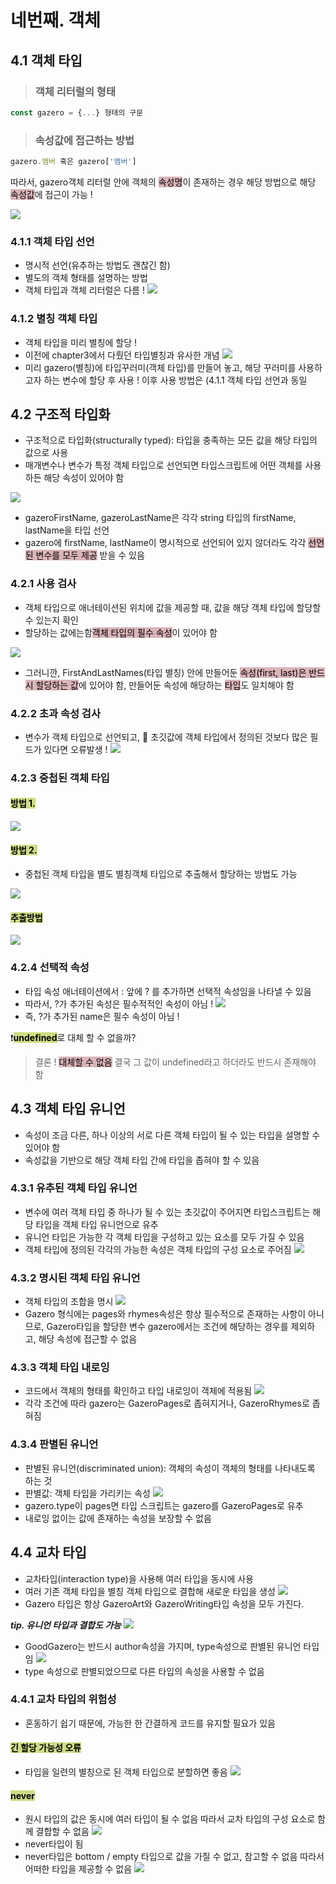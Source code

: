 # 네번째. 객체

## 4.1 객체 타입

> ### 객체 리터럴의 형태

```js
const gazero = {...} 형태의 구문
```

> ### 속성값에 접근하는 방법

```js
gazero.멤버 혹은 gazero['멤버']
```

따라서, gazero객체 리터럴 안에 객체의 <span style='background-color: #DAB4B8; color:#000'>속성명</span>이 존재하는 경우 해당 방법으로 해당 <span style='background-color: #DAB4B8; color:#000'>속성값</span>에 접근이 가능 !

![](https://velog.velcdn.com/images/gazero_/post/1c865cc5-fe27-4558-ae98-451e12469f5c/image.png)

### 4.1.1 객체 타입 선언

- 명시적 선언(유추하는 방법도 괜찮긴 함)
- 별도의 객체 형태를 설명하는 방법
- 객체 타입과 객체 리터럴은 다름 !
  ![](https://velog.velcdn.com/images/gazero_/post/bc0a29f8-558b-46da-87d7-181d6033c513/image.png)

### 4.1.2 별칭 객체 타입

- 객체 타입을 미리 별칭에 할당 !
- 이전에 chapter3에서 다뤘던 타입별칭과 유사한 개념
  ![](https://velog.velcdn.com/images/gazero_/post/600b903b-9e9e-436b-b207-fce3c2ee634d/image.png)
- 미리 gazero(별칭)에 타입꾸러미(객체 타입)를 만들어 놓고, 해당 꾸러미를 사용하고자 하는 변수에 할당 후 사용 ! 이후 사용 방법은 (4.1.1 객체 타입 선언과 동일

## 4.2 구조적 타입화

- 구조적으로 타입화(structurally typed): 타입을 충족하는 모든 값을 해당 타입의 값으로 사용
- 매개변수나 변수가 특정 객체 타입으로 선언되면 타입스크립트에 어떤 객체를 사용하든 해당 속성이 있어야 함

![](https://velog.velcdn.com/images/gazero_/post/ef9873a3-5777-4ef7-91b6-bd0527eb3b1b/image.png)

- gazeroFirstName, gazeroLastName은 각각 string 타입의 firstName, lastName을 타입 선언
- gazero에 firstName, lastName이 명시적으로 선언되어 있지 않더라도 각각 <span style='background-color: #DAB4B8; color:#000'>선언된 변수를 모두 제공</span> 받을 수 있음

### 4.2.1 사용 검사

- 객체 타입으로 애너테이션된 위치에 값을 제공할 때, 값을 해당 객체 타입에 할당할 수 있는지 확인
- 할당하는 값에는함<span style='background-color: #DAB4B8; color:#000'>객체 타입의 필수 속성</span>이 있어야 함

![](https://velog.velcdn.com/images/gazero_/post/6622f3ab-b413-408a-aa77-2daa618adfa0/image.png)

- 그러니깐, FirstAndLastNames(타입 별칭) 안에 만들어둔 <span style='background-color: #DAB4B8; color:#000'>속성(first, last)은 반드시 할당하는 값</span>에 있어야 함, 만들어둔 속성에 해당하는 <span style='background-color: #DAB4B8; color:#000'>타입</span>도 일치해야 함

### 4.2.2 초과 속성 검사

- 변수가 객체 타입으로 선언되고, 🚫 초깃값에 객체 타입에서 정의된 것보다 많은 필드가 있다면 오류발생 !
  ![](https://velog.velcdn.com/images/gazero_/post/a01b2766-d74e-4269-97c5-93035490bfb3/image.png)

### 4.2.3 중첩된 객체 타입

#### <span style='background-color: #CFDC84; color:#000'>**방법 1.**</span>

![](https://velog.velcdn.com/images/gazero_/post/f52c3f65-c280-47ee-b411-6654f0419404/image.png)

#### <span style='background-color: #CFDC84; color:#000'>**방법 2.**</span>

- 중첩된 객체 타입을 별도 별칭객체 타입으로 추출해서 할당하는 방법도 가능

![](https://velog.velcdn.com/images/gazero_/post/3487eeaf-d45b-4dd3-81cf-b13a1b8a18d4/image.png)

#### <span style='background-color: #CFDC84; color:#000'>**추출방법**</span>

![](https://velog.velcdn.com/images/gazero_/post/8ef6f4db-5043-4762-baca-8ad123e272b0/image.png)

### 4.2.4 선택적 속성

- 타입 속성 애너테이션에서 : 앞에 ? 를 추가하면 선택적 속성임을 나타낼 수 있음
- 따라서, ?가 추가된 속성은 필수적적인 속성이 아님 !
  ![](https://velog.velcdn.com/images/gazero_/post/395c12b4-666f-46ee-a4af-5ed4be7210a2/image.png)
- 즉, ?가 추가된 name은 필수 속성이 아님 !

❗<span style='background-color: #CFDC84; color:#000'>**undefined**</span>로 대체 할 수 없을까?

> 결론 ! <span style='background-color: #DAB4B8; color:#000'>대체할 수 없음</span>
> 결국 그 값이 undefined라고 하더라도 반드시 존재해야 함

## 4.3 객체 타입 유니언

- 속성이 조금 다른, 하나 이상의 서로 다른 객체 타입이 될 수 있는 타입을 설명할 수 있어야 함
- 속성값을 기반으로 해당 객체 타입 간에 타입을 좁혀야 할 수 있음

### 4.3.1 유추된 객체 타입 유니언

- 변수에 여러 객체 타입 중 하나가 될 수 있는 초깃값이 주어지면 타입스크립트는 해당 타입을 객체 타입 유니언으로 유추
- 유니언 타입은 가능한 각 객체 타입을 구성하고 있는 요소를 모두 가질 수 있음
- 객체 타입에 정의된 각각의 가능한 속성은 객체 타입의 구성 요소로 주어짐
  ![](https://velog.velcdn.com/images/gazero_/post/5ca7f8de-0a03-46aa-a47c-24e250e05806/image.png)

### 4.3.2 명시된 객체 타입 유니언

- 객체 타입의 조합을 명시
  ![](https://velog.velcdn.com/images/gazero_/post/058f1186-3213-47d1-a1cb-896d7d9a3684/image.png)
- Gazero 형식에는 pages와 rhymes속성은 항상 필수적으로 존재하는 사항이 아니므로, Gazero타입을 할당한 변수 gazero에서는 조건에 해당하는 경우를 제외하고, 해당 속성에 접근할 수 없음

### 4.3.3 객체 타입 내로잉

- 코드에서 객체의 형태를 확인하고 타입 내로잉이 객체에 적용됨
  ![](https://velog.velcdn.com/images/gazero_/post/d3e0bfda-9e8c-410e-b84c-2205b3fece17/image.png)
- 각각 조건에 따라 gazero는 GazeroPages로 좁혀지거나, GazeroRhymes로 좁혀짐

### 4.3.4 판별된 유니언

- 판별된 유니언(discriminated union): 객체의 속성이 객체의 형태를 나타내도록 하는 것
- 판별값: 객체 타입을 가리키는 속성
  ![](https://velog.velcdn.com/images/gazero_/post/0edb21f4-378a-404e-bc37-b4e4663ba5cf/image.png)
- gazero.type이 pages면 타입 스크립트는 gazero를 GazeroPages로 유추
- 내로잉 없이는 값에 존재하는 속성을 보장할 수 없음

## 4.4 교차 타입

- 교차타입(interaction type)을 사용해 여러 타입을 동시에 사용
- 여러 기존 객체 타입을 별칭 객체 타입으로 결합해 새로운 타입을 생성
  ![](https://velog.velcdn.com/images/gazero_/post/e80c2bb4-841e-4ef2-ad57-09ca11731377/image.png)
- Gazero 타입은 항상 GazeroArt와 GazeroWriting타입 속성을 모두 가진다.
  <br>

**_tip. 유니언 타입과 결합도 가능_**
![](https://velog.velcdn.com/images/gazero_/post/2de589a7-c4b5-4d04-a377-3983fb8d2a62/image.png)

- GoodGazero는 반드시 author속성을 가지며, type속성으로 판별된 유니언 타입임
  ![](https://velog.velcdn.com/images/gazero_/post/3a83136d-14b1-45de-bb01-c93a9744fd5d/image.png)
- type 속성으로 판별되었으므로 다른 타입의 속성을 사용할 수 없음

### 4.4.1 교차 타입의 위험성

- 혼동하기 쉽기 때문에, 가능한 한 간결하게 코드를 유지할 필요가 있음

#### <span style='background-color: #CFDC84; color:#000'>**긴 할당 가능성 오류**</span>

- 타입을 일련의 별칭으로 된 객체 타입으로 분할하면 좋음
  ![](https://velog.velcdn.com/images/gazero_/post/493751a6-0f54-4480-8b44-d7e89667ddc2/image.png)

#### <span style='background-color: #CFDC84; color:#000'>**never**</span>

- 원시 타입의 값은 동시에 여러 타입이 될 수 없음 따라서 교차 타입의 구성 요소로 함께 결합할 수 없음
  ![](https://velog.velcdn.com/images/gazero_/post/d58e3b35-8d63-4dc8-9ae9-a172028b7e86/image.png)
- never타입이 됨
- never타입은 bottom / empty 타입으로 값을 가질 수 없고, 참고할 수 없음 따라서 어떠한 타입을 제공할 수 없음
  ![](https://velog.velcdn.com/images/gazero_/post/236d2259-cd22-4ca0-9e47-2af03c145e2a/image.png)
